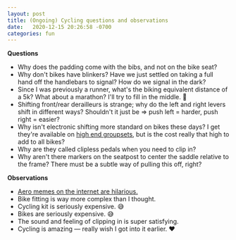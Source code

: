 ```yaml
---
layout: post
title: (Ongoing) Cycling questions and observations
date:   2020-12-15 20:26:58 -0700
categories: fun
---
```

**Questions**

- Why does the padding come with the bibs, and not on the bike seat?
- Why don't bikes have blinkers? Have we just settled on taking a full hand off the handlebars to signal? How do we signal in the dark?
- Since I was previously a runner, what's the biking equivalent distance of a 5k? What about a marathon? I'll try to fill in the middle. 🙂
- Shifting front/rear derailleurs is strange; why do the left and right levers shift in different ways? Shouldn't it just be => push left = harder, push right = easier? 
- Why isn't electronic shifting more standard on bikes these days? I get they're available on [high end groupsets](https://www.thegeekycyclist.com/tips/shimano-di2/), but is the cost really that high to add to all bikes?
- Why are they called clipless pedals when you need to clip in?
- Why aren't there markers on the seatpost to center the saddle relative to the frame? There must be a subtle way of pulling this off, right?

**Observations**

- [Aero memes on the internet are hilarious.](https://youtu.be/5EE8m8mmq1k?t=154)
- Bike fitting is way more complex than I thought.
- Cycling kit is seriously expensive. 😅
- Bikes are seriously expensive. 😅
- The sound and feeling of clipping in is super satisfying.
- Cycling is amazing — really wish I got into it earlier. ❤️
